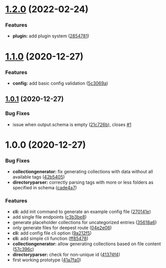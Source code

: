 # [1.2.0](https://github.com/TimoBechtel/stapigen/compare/v1.1.0...v1.2.0) (2022-02-24)


### Features

* **plugin:** add plugin system ([2854781](https://github.com/TimoBechtel/stapigen/commit/285478164622088381ac9d6f1cac6e6aae5560d1))

# [1.1.0](https://github.com/TimoBechtel/stapigen/compare/v1.0.1...v1.1.0) (2020-12-27)


### Features

* **config:** add basic config validation ([5c3069a](https://github.com/TimoBechtel/stapigen/commit/5c3069aca5aae343f28914ee148f90b7de371c61))

## [1.0.1](https://github.com/TimoBechtel/stapigen/compare/v1.0.0...v1.0.1) (2020-12-27)


### Bug Fixes

* issue when output.schema is empty ([21c726b](https://github.com/TimoBechtel/stapigen/commit/21c726bf253f89597e0a9d76fc7476e12b6db8bf)), closes [#1](https://github.com/TimoBechtel/stapigen/issues/1)

# 1.0.0 (2020-12-27)


### Bug Fixes

* **collectiongenerator:** fix generating collections with data without all available tags ([42b5405](https://github.com/TimoBechtel/stapigen/commit/42b5405bf0f25bec94d16fe9a5fb4b3d0eece58e))
* **directoryparser:** correctly parsing tags with more or less folders as specified in schema ([cade4a7](https://github.com/TimoBechtel/stapigen/commit/cade4a77acc04456158f567670a4626008379285))


### Features

* **cli:** add init command to generate an example config file ([270141e](https://github.com/TimoBechtel/stapigen/commit/270141ef7ce84ab5e20dcf83596742fdf9402662))
* add single file endpoints ([c3b3be8](https://github.com/TimoBechtel/stapigen/commit/c3b3be89a23ccf148b4b6da1de6bd40278d87725))
* generate placeholder collections for uncategorized entries ([35618a6](https://github.com/TimoBechtel/stapigen/commit/35618a61b53a901020bf24417abbb01ba925974c))
* only generate files for deepest route ([04e2e06](https://github.com/TimoBechtel/stapigen/commit/04e2e06a44cfafc8f17b60427d1b4ada1a7fa0aa))
* **cli:** add config file cli option ([9a212f5](https://github.com/TimoBechtel/stapigen/commit/9a212f54c1af8b8c8d13535a40443f9b5cb2f959))
* **cli:** add simple cli function ([ff85478](https://github.com/TimoBechtel/stapigen/commit/ff85478f22a216dc069b7c2b966b330c2d53a48c))
* **collectiongenerator:** allow generating collections based on file content ([57c396c](https://github.com/TimoBechtel/stapigen/commit/57c396c99419a8090665f6ae8c3786161b006034))
* **directoryparser:** check for non-unique id ([41374f4](https://github.com/TimoBechtel/stapigen/commit/41374f4938e32988a96f46b6d655410987246042))
* first working prototype ([41a7fa0](https://github.com/TimoBechtel/stapigen/commit/41a7fa09be6a627a1a99245c1a4046362fb3606a))
